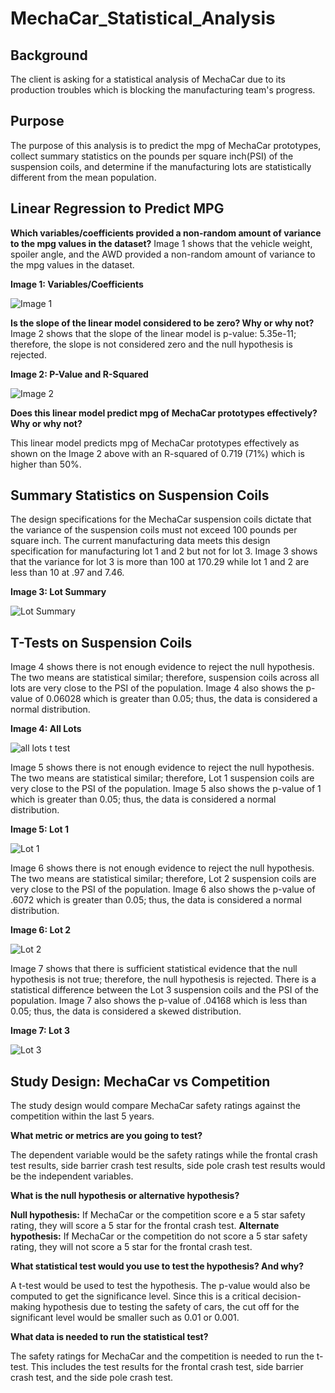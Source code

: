 # MechaCar_Statistical_Analysis
## Background

The client is asking for a statistical analysis of MechaCar due to its production troubles which is blocking the manufacturing team's progress.

## Purpose

The purpose of this analysis is to predict the mpg of MechaCar prototypes, collect summary statistics on the pounds per square inch(PSI) of the suspension coils, and determine if the manufacturing lots are statistically different from the mean population.

## Linear Regression to Predict MPG

**Which variables/coefficients provided a non-random amount of variance to the mpg values in the dataset?**
Image 1 shows that the vehicle weight, spoiler angle, and the AWD provided a non-random amount of variance to the mpg values in the dataset.

**Image 1: Variables/Coefficients**

![Image 1](https://user-images.githubusercontent.com/78306719/120069119-d5614780-c049-11eb-8972-9db3a4ea1a4a.PNG)

**Is the slope of the linear model considered to be zero? Why or why not?**
Image 2 shows that the slope of the linear model is p-value: 5.35e-11; therefore, the slope is not considered zero and the null hypothesis is rejected.

**Image 2: P-Value and R-Squared**

![Image 2](https://user-images.githubusercontent.com/78306719/120069123-dabe9200-c049-11eb-8447-81e691db6af0.PNG)

**Does this linear model predict mpg of MechaCar prototypes effectively? Why or why not?**

This linear model predicts mpg of MechaCar prototypes effectively as shown on the Image 2 above with an R-squared of 0.719 (71%) which is higher than 50%.

## Summary Statistics on Suspension Coils

The design specifications for the MechaCar suspension coils dictate that the variance of the suspension coils must not exceed 100 pounds per square inch. The current manufacturing data meets this design specification for manufacturing lot 1 and 2 but not for lot 3. Image 3 shows that the variance for lot 3 is more than 100 at 170.29 while lot 1 and 2 are less than 10 at .97 and 7.46. 

**Image 3: Lot Summary**

![Lot Summary](https://user-images.githubusercontent.com/78306719/120069644-a4cedd00-c04c-11eb-9053-37c3351375df.PNG)

## T-Tests on Suspension Coils

Image 4 shows there is not enough evidence to reject the null hypothesis. The two means are statistical similar; therefore, suspension coils across all lots are very close to the PSI of the population. Image 4 also shows the p-value of 0.06028 which is greater than 0.05; thus, the data is considered a normal distribution.

**Image 4: All Lots**

![all lots t test](https://user-images.githubusercontent.com/78306719/120069201-3db02900-c04a-11eb-80c6-551bec496a12.PNG)

Image 5 shows there is not enough evidence to reject the null hypothesis. The two means are statistical similar; therefore, Lot 1 suspension coils are very close to the PSI of the population. Image 5 also shows the p-value of 1 which is greater than 0.05; thus, the data is considered a normal distribution.

**Image 5: Lot 1**

![Lot 1](https://user-images.githubusercontent.com/78306719/120069220-5b7d8e00-c04a-11eb-880b-b1427339ecdf.PNG)

Image 6 shows there is not enough evidence to reject the null hypothesis. The two means are statistical similar; therefore, Lot 2 suspension coils are very close to the PSI of the population. Image 6 also shows the p-value of .6072 which is greater than 0.05; thus, the data is considered a normal distribution.

**Image 6: Lot 2**

![Lot 2](https://user-images.githubusercontent.com/78306719/120069267-997ab200-c04a-11eb-8b84-4e25ca71bcef.PNG)

Image 7 shows that there is sufficient statistical evidence that the null hypothesis is not  true; therefore, the null hypothesis is rejected. There is a statistical difference between the Lot 3 suspension coils and the PSI of the population. Image 7 also shows the p-value of .04168 which is less than 0.05; thus, the data is considered a skewed distribution.

**Image 7: Lot 3**

![Lot 3](https://user-images.githubusercontent.com/78306719/120069289-bf07bb80-c04a-11eb-91b3-5266352390b3.PNG)

## Study Design: MechaCar vs Competition

The study design would compare MechaCar safety ratings against the competition within the last 5 years. 

**What metric or metrics are you going to test?**

The dependent variable would be the safety ratings while the frontal crash test results, side barrier crash test results, side pole crash test results would be the independent variables.

**What is the null hypothesis or alternative hypothesis?**

**Null hypothesis:** If MechaCar or the competition score e a 5 star safety rating, they will score a 5 star for the frontal crash test. 
**Alternate hypothesis:** If MechaCar or the competition do not score a 5 star safety rating, they will not score a 5 star for the frontal crash test. 

**What statistical test would you use to test the hypothesis? And why?**

A t-test would be used to test the hypothesis. The p-value would also be computed to get the significance level. Since this is a critical decision-making hypothesis due to testing the safety of cars, the cut off for the significant level would be smaller such as 0.01 or 0.001.

**What data is needed to run the statistical test?**

The safety ratings for MechaCar and the competition is needed to run the t-test. This includes the test results for the frontal crash test, side barrier crash test, and the side pole crash test.
